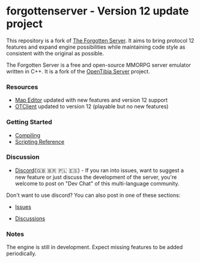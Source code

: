 forgottenserver - Version 12 update project
===============
This repository is a fork of [The Forgotten Server](https://github.com/otland/forgottenserver). It aims to bring protocol 12 features and expand engine possibilities while maintaining code style as consistent with the original as possible.

The Forgotten Server is a free and open-source MMORPG server emulator written in C++. It is a fork of the [OpenTibia Server](https://github.com/opentibia/server) project.

### Resources

* [Map Editor](https://github.com/Zbizu/rme) updated with new features and version 12 support
* [OTClient](https://github.com/Zbizu/otclient-version12) updated to version 12 (playable but no new features)

### Getting Started

* [Compiling](https://github.com/otland/forgottenserver/wiki/Compiling)
* [Scripting Reference](https://github.com/otland/forgottenserver/wiki/Script-Interface)

### Discussion

* [Discord](https://discord.gg/TYHqCuddcW)(:uk: :brazil: :poland: :es:) - If you ran into issues, want to suggest a new feature or just discuss the development of the server, you're welcome to post on "Dev Chat" of this multi-language community.

Don't want to use discord? You can also post in one of these sections:

* [Issues](https://github.com/Zbizu/forgottenserver/issues)

* [Discussions](https://github.com/Zbizu/forgottenserver/discussions)

### Notes

The engine is still in development. Expect missing features to be added periodically.
